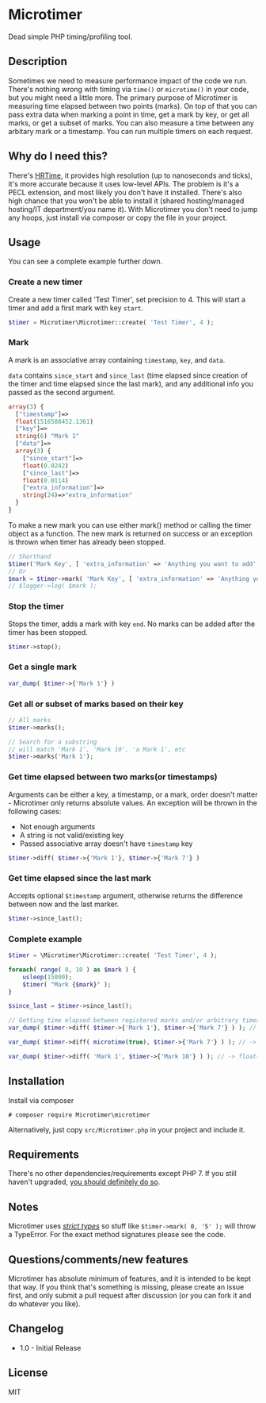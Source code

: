 # Microtimer

Dead simple PHP timing/profiling tool.

## Description

Sometimes we need to measure performance impact of the code we run. There's nothing wrong with timing via `time()` or `microtime()` in your code, but you might need a little more.
The primary purpose of Microtimer is measuring time elapsed between two points (marks). On top of that you can pass extra data when marking a point in time, get a mark by key, or get all marks, or get a subset of marks. You can also measure a time between any arbitary mark or a timestamp. You can run multiple timers on each request.

## Why do I need this?

There's [HRTime](http://php.net/manual/en/intro.hrtime.php), it provides high resolution (up to nanoseconds and ticks), it's more accurate because it uses low-level APIs. The problem is it's a PECL extension, and  most likely you don't have it installed. There's also high chance that you won't be able to install it (shared hosting/managed hosting/IT department/you name it).
With Microtimer you don't need to jump any hoops, just install via composer or copy the file in your project.

## Usage
You can see a complete example further down.

### Create a new timer
Create a new timer called 'Test Timer', set precision to 4. This will start a timer and add a first mark with key `start`.
```php
$timer = Microtimer\Microtimer::create( 'Test Timer', 4 );
```

### Mark
A mark is an associative array containing `timestamp`, `key`, and `data`.

`data` contains `since_start` and `since_last` (time elapsed since creation of the timer and time elapsed since the last mark), and any additional info you passed as the second argument.
```php
array(3) {
  ["timestamp"]=>
  float(1516588452.1361)
  ["key"]=>
  string(6) "Mark 1"
  ["data"]=>
  array(3) {
    ["since_start"]=>
    float(0.0242)
    ["since_last"]=>
    float(0.0114)
    ["extra_information"]=>
    string(24)=>"extra_information"
  }
}
```
To make a new mark you can use either mark() method or calling the timer object as a function.
The new mark is returned on success or an exception is thrown when timer has already been stopped.
```php
// Shorthand
$timer('Mark Key', [ 'extra_information' => 'Anything you want to add', 'backtrace' => debug_backtrace() ]);
// Or
$mark = $timer->mark( 'Mark Key', [ 'extra_information' => 'Anything you want to add' ] );
// $logger->log( $mark );
```

### Stop the timer
Stops the timer, adds a mark with key `end`. No marks can be added after the timer has been stopped.
```php
$timer->stop();
```

### Get a single mark
```php
var_dump( $timer->{'Mark 1'} )
```

### Get all or subset of marks based on their key
```php
// All marks
$timer->marks();

// Search for a substring
// will match 'Mark 1', 'Mark 10', 'a Mark 1', etc
$timer->marks('Mark 1');
```

### Get time elapsed between two marks(or timestamps)

Arguments can be either a key, a timestamp, or a mark, order doesn't matter - Microtimer only returns absolute values.
An exception will be thrown in the following cases:
* Not enough arguments
* A string is not valid/existing key
* Passed associative array doesn't have `timestamp` key
```php
$timer->diff( $timer->{'Mark 1'}, $timer->{'Mark 7'} )
```

### Get time elapsed since the last mark
Accepts optional `$timestamp` argument, otherwise returns the difference between now and the last marker.
```php
$timer->since_last();
```

### Complete example
```php
$timer = \Microtimer\Microtimer::create( 'Test Timer', 4 );

foreach( range( 0, 10 ) as $mark ) {
	usleep(15000);
	$timer( "Mark {$mark}" );
}

$since_last = $timer->since_last();

// Getting time elapsed between registered marks and/or arbitrary timestamps
var_dump( $timer->diff( $timer->{'Mark 1'}, $timer->{'Mark 7'} ) ); // -> float(0.1003)

var_dump( $timer->diff( microtime(true), $timer->{'Mark 7'} ) ); // -> float(0.0522)

var_dump( $timer->diff( 'Mark 1', $timer->{'Mark 10'} ) ); // -> float(0.152)
```

## Installation

Install via composer

`# composer require Microtimer\microtimer`

Alternatively, just copy `src/Microtimer.php` in your project and include it.

## Requirements

There's no other dependencies/requirements except PHP 7. If you still haven't upgraded, [you should definitely do so](http://php.net/supported-versions.php).

## Notes
Microtimer uses _[strict types](http://php.net/manual/en/functions.arguments.php#functions.arguments.type-declaration.strict)_ so stuff like `$timer->mark( 0, '5' );` will throw a TypeError. For the exact method signatures please see the code.

## Questions/comments/new features

Microtimer has absolute minimum of features, and it is intended to be kept that way.
If you think that's something is missing, please create an issue first, and only submit a pull request after discussion (or you can fork it and do whatever you like).

## Changelog

* 1.0 - Initial Release

## License
MIT